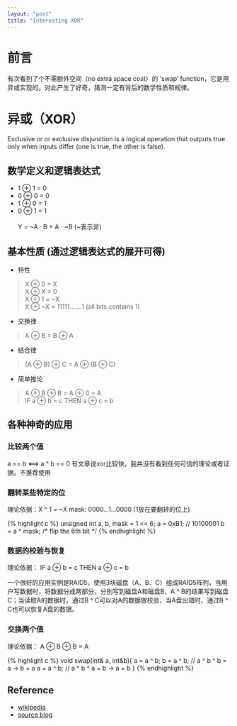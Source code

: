 ```yaml
---
layout: "post"
title: "Interesting XOR"
---
```

# 前言
有次看到了个不需额外空间（no extra space cost）的 ‘swap’ function，它是用异或实现的。对此产生了好奇，猜测一定有背后的数学性质和规律。


# 异或（XOR）

> 
Exclusive or or exclusive disjunction is a logical operation that outputs true only when inputs differ (one is true, the other is false).

## 数学定义和逻辑表达式

>
- 1 ⊕ 1 = 0
- 0 ⊕ 0 = 0
- 1 ⊕ 0 = 1
- 0 ⊕ 1 = 1
<br><br>
Y = ~A · B + A · ~B  (~表示非)

## 基本性质 (通过逻辑表达式的展开可得)
- 特性
> X ⊕ 0 = X 
<br> X ⊕ X = 0
<br> X ⊕ 1 = ~X
<br> X ⊕ ~X = 11111.......1 (all bits contains 1)

- 交换律
> A ⊕ B = B ⊕ A

- 结合律
> (A ⊕ B) ⊕ C = A ⊕ (B ⊕ C)

- 简单推论
> A ⊕ B ⊕ B = A ⊕ 0 = A
<br> IF a ⊕ b = c THEN a ⊕ c = b

## 各种神奇的应用

### 比较两个值
a == b  <==>  a ^ b == 0
有文章说xor比较快，我并没有看到任何可信的理论或者证据。不推荐使用

### 翻转某些特定的位
理论依据：X ^ 1 = ~X
mask:  0000...1...0000 (1放在要翻转的位上)

{% highlight c %}
unsigned int a, b, mask = 1 << 6;
a = 0xB1; // 10100001
b = a ^ mask; /* flip the 6th bit */
{% endhighlight %}

### 数据的校验与恢复
理论依据： IF a ⊕ b = c THEN a ⊕ c = b

一个很好的应用实例是RAID5，使用3块磁盘（A、B、C）组成RAID5阵列，当用户写数据时，将数据分成两部分，分别写到磁盘A和磁盘B，A ^ B的结果写到磁盘C；当读取A的数据时，通过B ^ C可以对A的数据做校验，当A盘出错时，通过B ^ C也可以恢复A盘的数据。

### 交换两个值
理论依据： A ⊕ B ⊕ B = A

{% highlight c %}
void swap(int& a, int&b){
    a = a ^ b; 
    b = a ^ b; // a ^ b ^ b = a -> b = a
    a = a ^ b; // a ^ b ^ a = b -> a = b
}
{% endhighlight %}

## Reference
- [wikipedia](https://en.wikipedia.org/wiki/Exclusive_or)
- [source blog](https://www.lijinma.com/blog/2014/05/29/amazing-xor/)